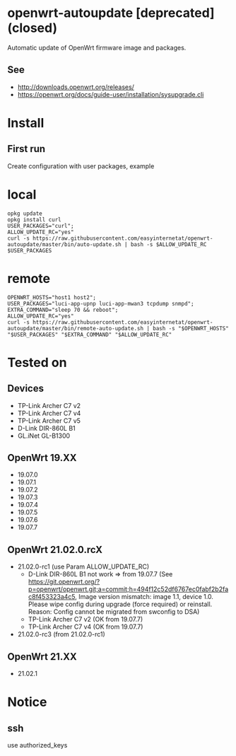 # openwrt-autoupdate [deprecated] (closed)
Automatic update of OpenWrt firmware image and packages.
## See
- http://downloads.openwrt.org/releases/
- https://openwrt.org/docs/guide-user/installation/sysupgrade.cli
# Install

## First run
Create configuration with user packages, example
# local

````
opkg update
opkg install curl
USER_PACKAGES="curl";
ALLOW_UPDATE_RC="yes"
curl -s https://raw.githubusercontent.com/easyinternetat/openwrt-autoupdate/master/bin/auto-update.sh | bash -s $ALLOW_UPDATE_RC $USER_PACKAGES
````
# remote

````
OPENWRT_HOSTS="host1 host2";
USER_PACKAGES="luci-app-upnp luci-app-mwan3 tcpdump snmpd";
EXTRA_COMMAND="sleep 70 && reboot";
ALLOW_UPDATE_RC="yes"
curl -s https://raw.githubusercontent.com/easyinternetat/openwrt-autoupdate/master/bin/remote-auto-update.sh | bash -s "$OPENWRT_HOSTS" "$USER_PACKAGES" "$EXTRA_COMMAND" "$ALLOW_UPDATE_RC"
````

# Tested on
## Devices
- TP-Link Archer C7 v2
- TP-Link Archer C7 v4
- TP-Link Archer C7 v5
- D-Link DIR-860L B1
- GL.iNet GL-B1300 
## OpenWrt 19.XX
- 19.07.0
- 19.07.1
- 19.07.2
- 19.07.3
- 19.07.4
- 19.07.5
- 19.07.6
- 19.07.7
## OpenWrt 21.02.0.rcX
- 21.02.0-rc1 (use Param ALLOW_UPDATE_RC)
  - D-Link DIR-860L B1 not work => from 19.07.7  (See https://git.openwrt.org/?p=openwrt/openwrt.git;a=commit;h=494f12c52df6767ec0fabf2b2fac8f453323a4c5, Image version mismatch: image 1.1, device 1.0. Please wipe config during upgrade (force required) or reinstall. Reason: Config cannot be migrated from swconfig to DSA)
  - TP-Link Archer C7 v2 (OK from 19.07.7)
  - TP-Link Archer C7 v4 (OK from 19.07.7)
- 21.02.0-rc3 (from 21.02.0-rc1)
## OpenWrt 21.XX
- 21.02.1
# Notice
## ssh
use authorized_keys

